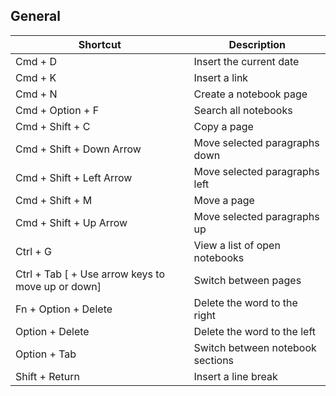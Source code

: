 ## General
Shortcut | Description
------------ | -------------
Cmd + D | Insert the current date | 
Cmd + K | Insert a link | 
Cmd + N | Create a notebook page | 
Cmd + Option + F | Search all notebooks | 
Cmd + Shift + C | Copy a page | 
Cmd + Shift + Down Arrow | Move selected paragraphs down | 
Cmd + Shift + Left Arrow | Move selected paragraphs left | 
Cmd + Shift + M | Move a page | 
Cmd + Shift + Up Arrow | Move selected paragraphs up | 
Ctrl + G | View a list of open notebooks | 
Ctrl + Tab [ + Use arrow keys to move up or down] | Switch between pages | 
Fn + Option + Delete | Delete the word to the right | 
Option + Delete | Delete the word to the left | 
Option + Tab | Switch between notebook sections | 
Shift + Return | Insert a line break | 
